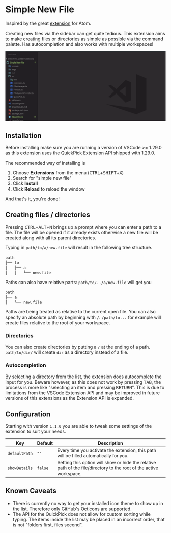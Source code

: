 # Simple New File

Inspired by the great [extension](https://github.com/Osmose/advanced-open-file) for Atom.

Creating new files via the sidebar can get quite tedious. This extension aims to make creating files or directories as simple as possible via the command palette. Has autocompletion and also works with multiple workspaces!

![Small preview of the extension](imgs/preview.gif)

## Installation

Before installing make sure you are running a version of VSCode >= 1.29.0 as this extension uses the QuickPick Extension API shipped with 1.29.0.

The recommended way of installing is

1. Choose **Extensions** from the menu (<kbd>CTRL</kbd>+<kbd>SHIFT</kbd>+<kbd>X</kbd>)
2. Search for "simple new file"
3. Click **Install**
4. Click **Reload** to reload the window

And that's it, you're done!

## Creating files / directories

Pressing <kbd>CTRL</kbd>+<kbd>ALT</kbd>+<kbd>N</kbd> brings up a prompt where you can enter a path to a file. The file will be opened if it already exists otherwise a new file will be created along with all its parent directories.

Typing in `path/to/a/new.file` will result in the following tree structure.

```
path
├── to
│   ├── a
│   │   └── new.file
```

Paths can also have relative parts: `path/to/../a/new.file` will get you
```
path
├── a
│   └── new.file
```

Paths are being treated as relative to the current open file. You can also specify an absolute path by beginning with `/`. `/path/to...` for example will create files relative to the root of your workspace.

### Directories

You can also create directories by putting a `/` at the ending of a path. `path/to/dir/` will create `dir` as a directory instead of a file.

### Autocompletion

By selecting a directory from the list, the extension does autocomplete the input for you. Beware however, as this does not work by pressing <kbd>TAB</kbd>, the process is more like "selecting an item and pressing <kbd>RETURN</kbd>". This is due to limitations from the VSCode Extension API and may be improved in future versions of this extensions as the Extension API is expanded.

## Configuration

Starting with version `1.1.0` you are able to tweak some settings of the extension to suit your needs.

Key | Default | Description
--- | --- | ---
```defaultPath``` | `""` | Every time you activate the extension, this path will be filled automatically for you.
```showDetails``` | `false` | Setting this option will show or hide the relative path of the file/directory to the root of the active workspace.

## Known Caveats

- There is currently no way to get your installed icon theme to show up in the list. Therefore only GitHub's Octicons are supported.
- The API for the QuickPick does not allow for custom sorting while typing. The items inside the list may be placed in an incorrect order, that is not "folders first, files second".
